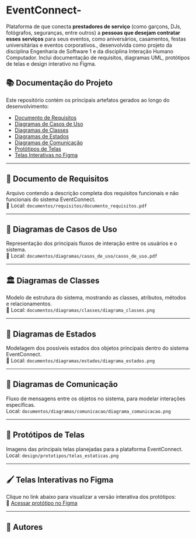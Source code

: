 # EventConnect-
Plataforma de que conecta **prestadores de serviço** (como garçons, DJs, fotógrafos, seguranças, entre outros) a **pessoas que desejam contratar esses serviços** para seus eventos, como aniversários, casamentos, festas universitárias e eventos corporativos., desenvolvida como projeto da disciplina Engenharia de Software 1 e da disciplina Interação Humano Computador. Inclui documentação de requisitos, diagramas UML, protótipos de telas e design interativo no Figma.

## 📚 Documentação do Projeto

Este repositório contém os principais artefatos gerados ao longo do desenvolvimento:

- [Documento de Requisitos](#-documento-de-requisitos)
- [Diagramas de Casos de Uso](#-diagramas-de-casos-de-uso)
- [Diagramas de Classes](#-diagramas-de-classes)
- [Diagramas de Estados](#-diagramas-de-estados)
- [Diagramas de Comunicação](#-diagramas-de-comunicação)
- [Protótipos de Telas](#-protótipos-de-telas)
- [Telas Interativas no Figma](#-telas-interativas-no-figma)

---

## 📝 Documento de Requisitos

Arquivo contendo a descrição completa dos requisitos funcionais e não funcionais do sistema EventConnect.  
📄 Local: `documentos/requisitos/documento_requisitos.pdf`

---

## 🎯 Diagramas de Casos de Uso

Representação dos principais fluxos de interação entre os usuários e o sistema.  
📄 Local: `documentos/diagramas/casos_de_uso/casos_de_uso.pdf`

---

## 🏛️ Diagramas de Classes

Modelo de estrutura do sistema, mostrando as classes, atributos, métodos e relacionamentos.  
📄 Local: `documentos/diagramas/classes/diagrama_classes.png`

---

## 🔄 Diagramas de Estados

Modelagem dos possíveis estados dos objetos principais dentro do sistema EventConnect.  
📄 Local: `documentos/diagramas/estados/diagrama_estados.png`

---

## 🔗 Diagramas de Comunicação

Fluxo de mensagens entre os objetos no sistema, para modelar interações específicas.  
Local: `documentos/diagramas/comunicacao/diagrama_comunicacao.png`

---

## 🎨 Protótipos de Telas

Imagens das principais telas planejadas para a plataforma EventConnect.  
 Local: `design/prototipos/telas_estaticas.png`

---

## 🖌️ Telas Interativas no Figma

Clique no link abaixo para visualizar a versão interativa dos protótipos:  
🔗 [Acessar protótipo no Figma](https://www.figma.com/proto/LOHfXdmZYKsxo2BVm3GpW3/Event-Connect-entrega-2?node-id=2017-285&p=f&t=bICYrwV2wLATtmzS-1&scaling=min-zoom&content-scaling=fixed&page-id=2008%3A8&starting-point-node-id=2017%3A285&show-proto-sidebar=1)


---

## 👥 Autores


